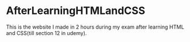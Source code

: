# AfterLearningHTMLandCSS
This is the website I made in 2 hours during my exam after learning HTML and CSS(till section 12 in udemy).  

